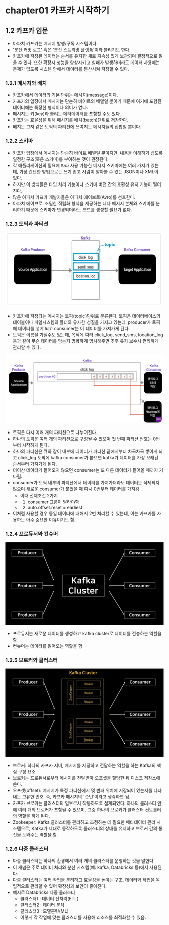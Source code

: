 
# chapter01 카프카 시작하기

## **1.2 카프카 입문**

- 아파치 카프카는 메시지 발행/구독 시스템이다.
- '분산 커밋 로그' 혹은 '분산 스트리밍 플랫폼'이라 불리기도 한다.
- 카프카에 저장된 데이터는 순서를 유지한 채로 지속성 있게 보관되며 결정적으로 읽을 수 있다. 또한 확장시 성능을 향상시키고 실패가 발생하더라도 데이터 사용에는 문제가 없도록 시스템 안에서 데이터를 분산시켜 저장할 수 있다.

### **1.2.1 메시지와 배치**
- 카프카에서 데이터의 기본 단위는 메시지(message)이다. 
- 카프카의 입장에서 메시지는 단순히 바이트의 배열일 뿐이기 때문에 여기에 포함된 데이터에는 특정한 형식이나 의미가 없다.
- 메시지는 키(key)라 불리는 메타데이터를 포함할 수도 있다.
- 카프카는 효율성을 위해 메시지를 배치(batch)단위로 저장한다.
- 배치는 그저 같은 토픽의 파티션에 쓰여지는 메시지들의 집합일 뿐이다. 

### **1.2.2 스키마**
- 카프카 입장에서 메시지는 단순히 바이트 배열일 뿐이지만, 내용을 이해하기 쉽도록 일정한 구조(혹은 스키마)를 부여하는 것이 권장된다. 
- 각 애플리케이션의 필요에 따라 사용 가능한 메시지 스키마에는 여러 가지가 있는데, 가장 간단한 방법으로는 쓰기 쉽고 사람이 알아볼 수 있는 JSON이나 XML이 있다.
- 하지만 이 방식들은 타입 처리 기능이나 스키마 버전 간의 호환성 유지 기능이 떨어진다.
- 많은 아파치 카프카 개발자들은 아파치 에이브로(Avro)를 선호한다.
- 아파치 에이브로: 조밀한 직렬화 형식을 제공하는 데다 메시지 본체와 스키마를 분리하기 때문에 스키마가 변경되더라도 코드를 생성할 필요가 없다.

### **1.2.3 토픽과 파티션**

![topic](../../assets/sr/ch01_topic.JPG)
- 카프카에 저장되는 메시지는 토픽(topic)단위로 분류된다. 토픽은 데이터베이스의 테이블이나 파일시스템의 폴더와 유사한 성질을 가지고 있는데, producer가 토픽에 데이터를 넣게 되고 consumer는 이 데이터를 가져가게 된다.
- 토픽은 이름을 가질수도 있는데, 목적에 따라 click_log, send_sms, location_log 등과 같이 무슨 데이터를 담는지 명확하게 명시해주면 추후 유지 보수시 편리하게 관리할 수 있다.

![partition](../../assets/sr/ch01_partition1.JPG)
- 토픽은 다시 여러 개의 파티션으로 나누어진다.
- 하나의 토픽은 여러 개의 파티션으로 구성될 수 있으며 첫 번째 파티션 번호는 0번부터 시작하게 된다.
- 하나의 파티션은 큐와 같이 내부에 데이터가 파티션 끝에서부터 차곡차곡 쌓이게 되고 click_log 토픽에 kafka consumer가 붙으면 kafka가 데이터를 가장 오래된 순서부터 가져가게 된다.
- 더이상 데이터가 들어오지 않으면 consumer는 또 다른 데이터가 들어올 때까지 기다림.
- consumer가 토픽 내부의 파티션에서 데이터를 가져가더라도 데이터는 삭제되지 않으며 새로운 consumer가 붙었을 때 다시 0번부터 데이터를 가져감
  - 이때 전제조건 2가지 
  - 1. consumer 그룹이 달라야함
  - 2. auto.offset.reset = earliest 
- 이처럼 사용할 경우 동일 데이터에 대해서 2번 처리할 수 있는데, 이는 카프카를 사용하는 아주 중요한 이유이기도 함.

### **1.2.4 프로듀서와 컨슈머**

![producer_consumer](../../assets/sr/ch01_producer_consumer.JPG)
- 프로듀서는 새로운 데이터를 생성하고 kafka cluster로 데이터를 전송하는 역할을 함
- 컨슈머는 데이터를 읽어오는 역할을 함

### **1.2.5 브로커와 클러스터**

![broker](../../assets/sr/ch01_broker.JPG)
- 브로커: 하나의 카프카 서버, 메시지를 저장하고 전달하는 역할을 하는 Kafka의 핵심 구성 요소 
- 브로커는 프로듀서로부터 메시지를 전달받아 오프셋을 할당한 뒤 디스크 저장소에 쓴다.
- 오프셋(offset): 메시지가 특정 파티션에서 몇 번째 위치에 저장되어 있는지를 나타내는 고유한 번호. 즉, 카프카 메시지의 '순번'이라고 생각하면 됨.
- 카프카 브로커는 클러스터의 일부로서 작동하도록 설계되었다. 하나의 클러스터 안에 여러 개의 브로커가 포함될 수 있으며, 그중 하나의 브로커가 클러스터 컨트롤러의 역할을 하게 된다.
- Zookeeper: Kafka 클러스터를 관리하고 조정하는 데 필요한 메타데이터 관리 시스템으로, Kafka가 제대로 동작하도록 클러스터의 상태를 유지하고 브로커 간의 통신을 도와주는 역할을 함.

### **1.2.6 다중 클러스터**

- 다중 클러스터는 하나의 환경에서 여러 개의 클러스터를 운영하는 것을 말한다.
- 이 개념은 주로 데이터 처리와 분산 시스템(예: kafka, Databricks 등)에서 사용된다.
- 다중 클러스터는 여러 작업을 분리하고 효율성을 높이는 구조. 데이터와 작업을 독립적으로 관리할 수 있어 확장성과 보안이 좋아진다.
- 예시로 Databricks 다중 클러스터
  - 클러스터1 : 데이터 전처리(ETL)
  - 클러스터2 : 데이터 분석
  - 클러스터3 : 모델훈련(ML)
  - 이렇게 각 작업에 맞는 클러스터를 사용해 리소스를 최적화할 수 있음.





